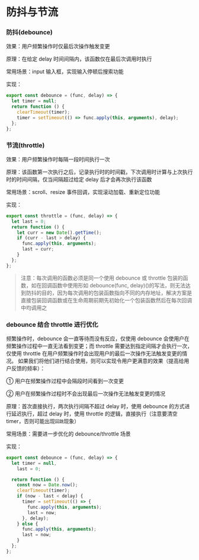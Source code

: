 # 防抖与节流

### 防抖(debounce)

效果：用户频繁操作时仅最后次操作触发变更

原理：在给定 delay 时间间隔内，该函数仅在最后次调用时执行

常用场景：input 输入框，实现输入停顿后搜索功能

实现：

```js
export const debounce = (func, delay) => {
  let timer = null;
  return function () {
    clearTimeout(timer);
    timer = setTimeout(() => func.apply(this, arguments), delay);
  };
};
```

### 节流(throttle)

效果：用户频繁操作时每隔一段时间执行一次

原理：该函数第一次执行之后，记录执行时的时间戳，下次调用时计算与上次执行时的时间间隔，仅当间隔超过给定 delay 后才会再次执行该函数

常用场景：scroll、resize 事件回调，实现滚动加载、重新定位功能

实现：

```js
export const throttle = (func, delay) => {
  let last = 0;
  return function () {
    let curr = new Date().getTime();
    if (curr - last > delay) {
      func.apply(this, arguments);
      last = curr;
    }
  };
};
```

> 注意：每次调用的函数必须是同一个使用 debounce 或 throttle 包装的函数，如在回调函数中使用形如 debounce(func, delay)()的写法，则无法达到防抖的目的，因为每次调用的包装函数指向不同的内存地址，解决方案是直接包装回调函数或在生命周期前期先初始化一个包装函数然后在每次回调中均调用之

### debounce 结合 throttle 进行优化

频繁操作时，debounce 会一直等待而没有反应，仅使用 debounce 会使用户在频繁操作过程中一直无法看到变更；而 throttle 需要达到指定间隔才会执行一次，仅使用 throttle 在用户频繁操作时会出现用户的最后一次操作无法触发变更的情况。
如果我们将他们进行结合使用，则可以实现令用户更满意的效果（提高给用户反馈的频率）：

① 用户在频繁操作过程中会隔段时间看到一次变更

② 用户在频繁操作过程时不会出现最后一次操作无法触发变更的情况

原理：首次直接执行，两次执行间隔不超过 delay 时，使用 debounce 的方式进行延迟执行，超过 delay 时，使用 throttle 的逻辑，直接执行（注意要清空 timer，否则可能出现`回跳`现象）

常用场景：需要进一步优化的 debounce/throttle 场景

实现：

```js
export const debounce = (func, delay) => {
  let timer = null,
    last = 0;

  return function () {
    const now = Date.now();
    clearTimeout(timer);
    if (now - last < delay) {
      timer = setTimeout(() => {
        func.apply(this, arguments);
        last = now;
      }, delay);
    } else {
      func.apply(this, arguments);
      last = now;
    }
  };
};
```
